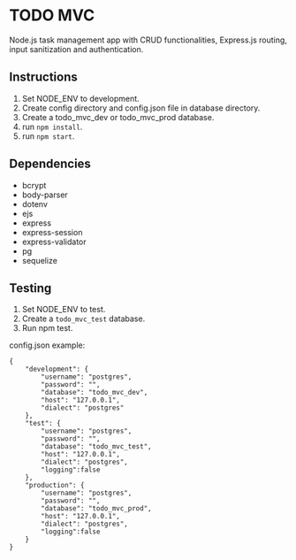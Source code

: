 # TODO MVC

Node.js task management app with CRUD functionalities, Express.js routing, input sanitization and authentication.

## Instructions

1. Set NODE_ENV to development.
2. Create config directory and config.json file in database directory.
3. Create a todo_mvc_dev or todo_mvc_prod database.
4. run `npm install`.
5. run `npm start`.

## Dependencies

* bcrypt
* body-parser
* dotenv
* ejs
* express
* express-session
* express-validator
* pg
* sequelize

## Testing

1. Set NODE_ENV to test.
2. Create a `todo_mvc_test` database.
3. Run npm test.


config.json example:

```
{
    "development": {
        "username": "postgres",
        "password": "",
        "database": "todo_mvc_dev",
        "host": "127.0.0.1",
        "dialect": "postgres"
    },
    "test": {
        "username": "postgres",
        "password": "",
        "database": "todo_mvc_test",
        "host": "127.0.0.1",
        "dialect": "postgres",
        "logging":false
    },
    "production": {
        "username": "postgres",
        "password": "",
        "database": "todo_mvc_prod",
        "host": "127.0.0.1",
        "dialect": "postgres",
        "logging":false
    }
}
```